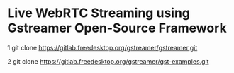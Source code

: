 # Live WebRTC Streaming using Gstreamer Open-Source Framework

1 git clone https://gitlab.freedesktop.org/gstreamer/gstreamer.git

2 git clone https://gitlab.freedesktop.org/gstreamer/gst-examples.git
